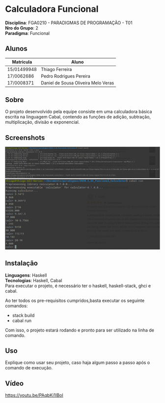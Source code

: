 
# Calculadora Funcional

**Disciplina**: FGA0210 - PARADIGMAS DE PROGRAMAÇÃO - T01 <br>
**Nro do Grupo**: 2<br>
**Paradigma**: Funcional<br>

## Alunos
|Matrícula | Aluno |
| -- | -- |
| 15/01499948  |  Thiago Ferreira |
| 17/0062686  |  Pedro Rodrigues Pereira |
| 17/0008371  |  Daniel de Sousa Oliveira Melo Veras |

## Sobre 
O projeto desenvolvido pela equipe consiste em uma calculadora básica escrita na linguagem Cabal, contendo as funções de adição, subtração, multiplicação, divisão e exponencial.

## Screenshots
![print1](./media/print1.png)
![print2](./media/print2.png)


## Instalação 
**Linguagens**: Haskell<br>
**Tecnologias**: Haskell, Cabal<br>
Para executar o projeto, é necessário ter o haskell, haskell-stack, ghci e cabal.

Ao ter todos os pre-requisitos cumpridos,basta executar os seguinte comandos:
* stack build
* cabal run

Com isso, o projeto estará rodando e pronto para ser utilizado na linha de comando.

## Uso 
Explique como usar seu projeto, caso haja algum passo a passo após o comando de execução.

## Vídeo
https://youtu.be/PAqbKi1IBoI
